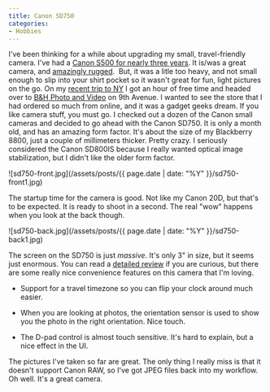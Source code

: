 ```yaml
---
title: Canon SD750
categories:
- Hobbies
---
```


I've been thinking for a while about upgrading my small, travel-friendly camera. I've had a [Canon S500 for nearly three years](/thingelstad/canon-powershot-s500). It is/was a great camera, and [amazingly rugged](/thingelstad/fiasco).  But, it was a litle too heavy, and not small enough to slip into your shirt pocket so it wasn't great for fun, light pictures on the go. On my [recent trip to NY](/thingelstad/stranded-in-new-york) I got an hour of free time and headed over to [B&H Photo and Video](http://www.bhphotovideo.com/) on 9th Avenue. I wanted to see the store that I had ordered so much from online, and it was a gadget geeks dream. If you like camera stuff, you must go.
I checked out a dozen of the Canon small cameras and decided to go ahead with the Canon SD750. It is only a month old, and has an amazing form factor. It's about the size of my Blackberry 8800, just a couple of millimeters thicker. Pretty crazy. I seriously considered the Canon SD800IS because I really wanted optical image stabilization, but I didn't like the older form factor.

![sd750-front.jpg](/assets/posts/{{ page.date | date: "%Y" }}/sd750-front1.jpg)

The startup time for the camera is good. Not like my Canon 20D, but that's to be expected. It is ready to shoot in a second. The real "wow" happens when you look at the back though.

![sd750-back.jpg](/assets/posts/{{ page.date | date: "%Y" }}/sd750-back1.jpg)

The screen on the SD750 is just _massive_. It's only 3" in size, but it seems just enormous. You can read a [detailed review](http://www.dpreview.com/news/0702/07022202canonsd750sd1000.asp) if you are curious, but there are some really nice convenience features on this camera that I'm loving.



  * Support for a travel timezone so you can flip your clock around much easier.


  * When you are looking at photos, the orientation sensor is used to show you the photo in the right orientation. Nice touch.


  * The D-pad control is almost touch sensitive. It's hard to explain, but a nice effect in the UI.

The pictures I've taken so far are great. The only thing I really miss is that it doesn't support Canon RAW, so I've got JPEG files back into my workflow. Oh well. It's a great camera.
